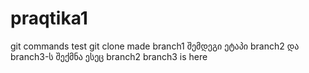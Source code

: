 # praqtika1
git commands test
git clone
made branch1
შემდეგი ეტაპი branch2 და branch3-ს შექმნა
ესეც branch2
branch3 is here